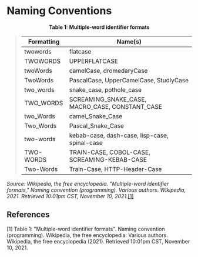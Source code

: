 # Naming Conventions


**<div align="center">Table 1: Multiple-word identifier formats</div>**

> | Formatting | Name(s) |  
> | ---------- | ------- |  
> | twowords   | flatcase |
> | TWOWORDS   | UPPERFLATCASE |  
> | twoWords   | camelCase, dromedaryCase |  
> | TwoWords   | PascalCase, UpperCamelCase, StudlyCase |  
> | two_words  | snake_case, pothole_case |
> | TWO_WORDS  | SCREAMING_SNAKE_CASE, MACRO_CASE, CONSTANT_CASE |
> | two_Words  | camel_Snake_Case |
> | Two_Words  | Pascal_Snake_Case |
> | two-words  | kebab-case, dash-case, lisp-case, spinal-case |
> | TWO-WORDS  | TRAIN-CASE, COBOL-CASE, SCREAMING-KEBAB-CASE |
> | Two-Words  | Train-Case, HTTP-Header-Case |
*Source: Wikipedia, the free encyclopedia. "Multiple-word identifier formats," Naming convention (programming). Various authors. Wikipedia, 2021. Retrieved 10:01pm CST, November 10, 2021.*[[1]](#1)

## References

<a id="1">[1]</a> Table 1: "Multiple-word identifier formats". Naming convention (programming). Wikipedia, the free encyclopedia. Various authors. Wikipedia, the free encyclopedia (2021). Retrieved 10:01pm CST, November 10, 2021.  
